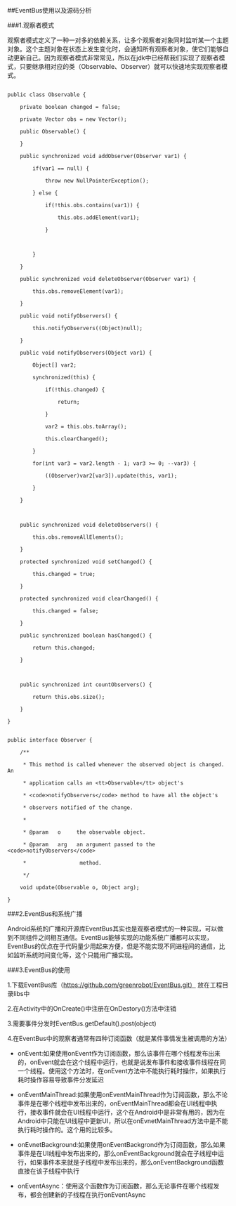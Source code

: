 ##EventBus使用以及源码分析
###1.观察者模式
观察者模式定义了一种一对多的依赖关系，让多个观察者对象同时监听某一个主题对象。这个主题对象在状态上发生变化时，会通知所有观察者对象，使它们能够自动更新自己。因为观察者模式非常常见，所以在jdk中已经帮我们实现了观察者模式，只要继承相对应的类（Observable、Observer）就可以快速地实现观察者模式。
```
public class Observable {
    private boolean changed = false;
    private Vector obs = new Vector();
    public Observable() {
    }
    public synchronized void addObserver(Observer var1) {
        if(var1 == null) {
            throw new NullPointerException();
        } else {
            if(!this.obs.contains(var1)) {
                this.obs.addElement(var1);
            }

        }
    }
    public synchronized void deleteObserver(Observer var1) {
        this.obs.removeElement(var1);
    }
    public void notifyObservers() {
        this.notifyObservers((Object)null);
    }
    public void notifyObservers(Object var1) {
        Object[] var2;
        synchronized(this) {
            if(!this.changed) {
                return;
            }
            var2 = this.obs.toArray();
            this.clearChanged();
        }
        for(int var3 = var2.length - 1; var3 >= 0; --var3) {
            ((Observer)var2[var3]).update(this, var1);
        }
    }

    public synchronized void deleteObservers() {
        this.obs.removeAllElements();
    }
    protected synchronized void setChanged() {
        this.changed = true;
    }
    protected synchronized void clearChanged() {
        this.changed = false;
    }
    public synchronized boolean hasChanged() {
        return this.changed;
    }

    public synchronized int countObservers() {
        return this.obs.size();
    }
}
```
```
public interface Observer {
    /**
     * This method is called whenever the observed object is changed. An
     * application calls an <tt>Observable</tt> object's
     * <code>notifyObservers</code> method to have all the object's
     * observers notified of the change.
     *
     * @param   o     the observable object.
     * @param   arg   an argument passed to the <code>notifyObservers</code>
     *                 method.
     */
    void update(Observable o, Object arg);
}
```
###2.EventBus和系统广播
Android系统的广播和开源库EventBus其实也是观察者模式的一种实现，可以做到不同组件之间相互通信。EventBus能够实现的功能系统广播都可以实现，EventBus的优点在于代码量少用起来方便，但是不能实现不同进程间的通信，比如监听系统时间变化等，这个只能用广播实现。
###3.EventBus的使用
1.下载EventBus库（https://github.com/greenrobot/EventBus.git） 放在工程目录libs中
2.在Activity中的OnCreate()中注册在OnDestory()方法中注销
3.需要事件分发时EventBus.getDefault().post(object)
4.在EventBus中的观察者通常有四种订阅函数（就是某件事情发生被调用的方法）
 * onEvent:如果使用onEvent作为订阅函数，那么该事件在哪个线程发布出来的，onEvent就会在这个线程中运行，也就是说发布事件和接收事件线程在同一个线程。使用这个方法时，在onEvent方法中不能执行耗时操作，如果执行耗时操作容易导致事件分发延迟
 * onEventMainThread:如果使用onEventMainThread作为订阅函数，那么不论事件是在哪个线程中发布出来的，onEventMainThread都会在UI线程中执行，接收事件就会在UI线程中运行，这个在Android中是非常有用的，因为在Android中只能在UI线程中更新UI，所以在onEvnetMainThread方法中是不能执行耗时操作的。这个用的比较多。
 * onEvnetBackground:如果使用onEventBackgrond作为订阅函数，那么如果事件是在UI线程中发布出来的，那么onEventBackground就会在子线程中运行，如果事件本来就是子线程中发布出来的，那么onEventBackground函数直接在该子线程中执行
 * onEventAsync：使用这个函数作为订阅函数，那么无论事件在哪个线程发布，都会创建新的子线程在执行onEventAsync